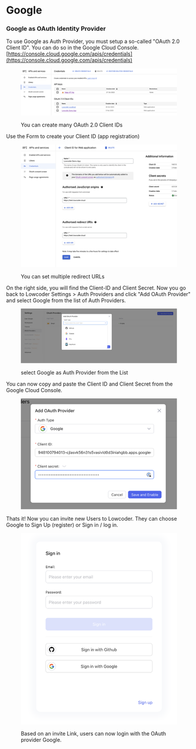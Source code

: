 # Google

### Google as OAuth Identity Provider

To use Google as Auth Provider, you must setup a so-called "OAuth 2.0 Client ID". You can do so in the Google Cloud Console. [https://console.cloud.google.com/apis/credentials](https://console.cloud.google.com/apis/credentials)

<figure><img src="../../.gitbook/assets/Google OAuth Credencials.png" alt=""><figcaption><p>You can create many OAuth 2.0 Client IDs</p></figcaption></figure>

Use the Form to create your Client ID (app registration)



<figure><img src="../../.gitbook/assets/Google create Client ID (1).png" alt=""><figcaption><p>You can set multiple redirect URLs</p></figcaption></figure>

On the right side, you will find the Client-ID and Client Secret. Now you go back to Lowcoder Settings > Auth Providers and click "Add OAuth Provider" and select Google from the list of Auth Providers.

<figure><img src="../../.gitbook/assets/OAuth Add Provider.png" alt=""><figcaption><p>select Google as Auth Provider from the List</p></figcaption></figure>

You can now copy and paste the Client ID and Client Secret from the Google Cloud Console.

<figure><img src="../../.gitbook/assets/OAuth Add Google.png" alt=""><figcaption></figcaption></figure>

Thats it! Now you can invite new Users to Lowcoder. They can choose Google to Sign Up (register) or Sign in / log in.

<figure><img src="../../.gitbook/assets/OAuth Register with Invite Link (1).png" alt=""><figcaption><p>Based on an invite Link, users can now login with the OAuth provider Google.</p></figcaption></figure>
